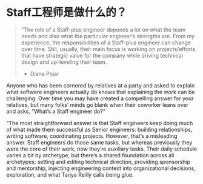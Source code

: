 # Staff工程师是做什么的？

> “The role of a Staff-plus engineer depends a lot on what the team needs and also what the particular engineer’s strengths are. From my experience, the responsibilities of a Staff-plus engineer can change over time. Still, usually, their main focus is working on projects/efforts that have strategic value for the company while driving technical design and up-leveling their team. 
>
> - Diana Pojar

Anyone who has been cornered by relatives at a party and asked to explain what software engineers actually do knows that explaining the work can be challenging. Over time you may have created a compelling answer for your relatives, but many folks’ minds go blank when their coworker leans over and asks, “What’s a Staff engineer do?”

“The most straightforward answer is that Staff engineers keep doing much of what made them successful as Senior engineers: building relationships, writing software, coordinating projects. However, that’s a misleading answer. Staff engineers do those same tasks, but whereas previously they were the core of their work, now they’re auxiliary tasks. Their daily schedule varies a bit by archetype, but there’s a shared foundation across all archetypes: setting and editing technical direction, providing sponsorship and mentorship, injecting engineering context into organizational decisions, exploration, and what Tanya Reilly calls being glue.

